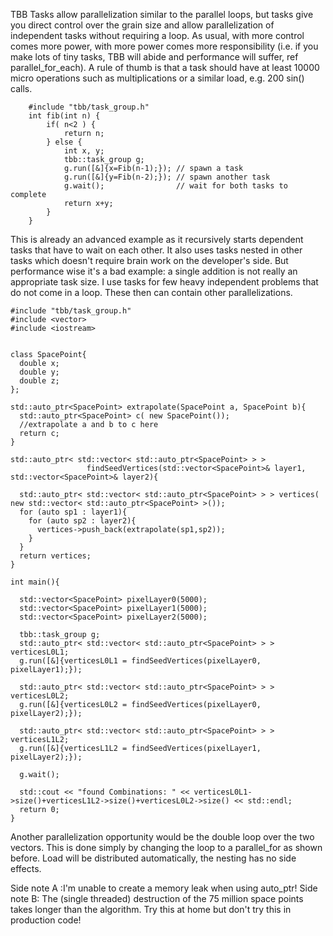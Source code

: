 TBB Tasks allow parallelization similar to the parallel loops, 
but tasks give you direct control over the grain size and allow 
parallelization of independent tasks without requiring a loop. 
As usual, with more control comes more power, with more power 
comes more responsibility (i.e. if you make lots of tiny tasks, 
TBB will abide and performance will suffer, ref parallel_for_each). 
A rule of thumb is that a task should have at least 10000 micro 
operations such as multiplications or a similar load, e.g. 200 sin()
calls. 

```
    #include "tbb/task_group.h"
    int fib(int n) {
        if( n<2 ) {
            return n;
        } else {
            int x, y;
            tbb::task_group g;
            g.run([&]{x=Fib(n-1);}); // spawn a task
            g.run([&]{y=Fib(n-2);}); // spawn another task
            g.wait();                // wait for both tasks to complete
            return x+y;
        }
    }
```

This is already an advanced example as it recursively starts dependent 
tasks that have to wait on each other. It also uses tasks nested in other 
tasks which doesn't require brain work on the developer's side. But 
performance wise it's a bad example: a single addition is not really an 
appropriate task size. I use tasks for few heavy independent problems 
that do not come in a loop. These then can contain other parallelizations.

```
#include "tbb/task_group.h"
#include <vector>
#include <iostream>


class SpacePoint{
  double x;
  double y;
  double z;
};

std::auto_ptr<SpacePoint> extrapolate(SpacePoint a, SpacePoint b){ 
  std::auto_ptr<SpacePoint> c( new SpacePoint());
  //extrapolate a and b to c here
  return c;
}

std::auto_ptr< std::vector< std::auto_ptr<SpacePoint> > > 
                 findSeedVertices(std::vector<SpacePoint>& layer1, std::vector<SpacePoint>& layer2){

  std::auto_ptr< std::vector< std::auto_ptr<SpacePoint> > > vertices( new std::vector< std::auto_ptr<SpacePoint> >());
  for (auto sp1 : layer1){
    for (auto sp2 : layer2){
      vertices->push_back(extrapolate(sp1,sp2));
    }   
  }
  return vertices;
}

int main(){

  std::vector<SpacePoint> pixelLayer0(5000);
  std::vector<SpacePoint> pixelLayer1(5000);
  std::vector<SpacePoint> pixelLayer2(5000);

  tbb::task_group g;
  std::auto_ptr< std::vector< std::auto_ptr<SpacePoint> > > verticesL0L1;
  g.run([&]{verticesL0L1 = findSeedVertices(pixelLayer0, pixelLayer1);});

  std::auto_ptr< std::vector< std::auto_ptr<SpacePoint> > > verticesL0L2;
  g.run([&]{verticesL0L2 = findSeedVertices(pixelLayer0, pixelLayer2);});

  std::auto_ptr< std::vector< std::auto_ptr<SpacePoint> > > verticesL1L2;
  g.run([&]{verticesL1L2 = findSeedVertices(pixelLayer1, pixelLayer2);});

  g.wait();

  std::cout << "found Combinations: " << verticesL0L1->size()+verticesL1L2->size()+verticesL0L2->size() << std::endl;
  return 0;
}
```

Another parallelization opportunity would be the double loop over the two 
vectors. This is done simply by changing the loop to a parallel_for as shown 
before. Load will be distributed automatically, the nesting has no side 
effects. 


Side note A :I'm unable to create a memory leak when using auto_ptr!
Side note B: The (single threaded) destruction of the 75 million space
points takes longer than the algorithm. Try this at home but don't
try this in production code!

